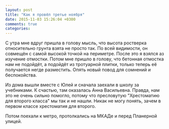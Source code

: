 ```yaml
---
layout: post
title: "Как я провёл третье ноября"
date: 2015-11-03 15:26:04 +0300
comments: true
categories: 
---
```

С утра мне вдруг пришла в голову мысль, что высота ростверка относительно грунта взята не просто так. По всей видимости, он совмещён с самой высокой точкой на периметре. После это я взялся аз изучение отмостки. Потом мне пришло в голову, что бетонная отмостка нам не подойдёт, а подойдёт из тротуарной плитки, только теперь её получается негде разместить. Опять новый повод для сомнений и беспокойства. 

Из дома вышли вместе с Юлей и сначала заехали в школу за учебниками. К счастью, там оказалась Анна Васильевна. Правда, нам это не очень сильно помогло, потому что пресловутую "Хрестоматию для второго класса" мы так и не нашли. Никак не могу понять, зачем в первом классе хрестоматия для второго.

Потом поехали к метро, протолкались на МКАДе и перед Планерной улицей. 

